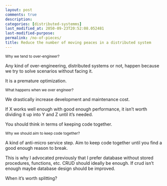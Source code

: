 ```yaml
---
layout: post
comments: true
description:
categories: [distributed-systemms]
last_modified_at: 2050-09-23T20:52:08.052481
last-modified-purpose:
permalink: /no-of-pieces/
title: Reduce the number of moving peaces in a distributed system
---
```



<sub>Why we tend to over-engineer?</sub>

Any kind of over-engineering, distributed systems or not, happen because we try to solve scenarios without facing it. 

It is a premature optimization.


<sub>What happens when we over engineer?</sub>

We drastically increase development and maintenance cost.

If X works well enough with good enough performance, it isn’t worth dividing it up into Y and Z until it’s needed.

You should think in terms of keeping code together.


<sub>Why we should aim to keep code together?</sub>

A kind of anti-micro service step. Aim to keep code together until you find a good enough reason to break. 

This is why I advocated previously that I prefer database without stored procedures, functions, etc. CRUD should ideally be enough. If crud isn’t enough maybe database design should be improved.

When it’s worth splitting?
